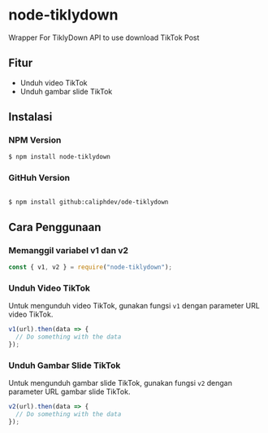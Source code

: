 # node-tiklydown 
Wrapper For TiklyDown API to use download TikTok Post

## Fitur
- Unduh video TikTok
- Unduh gambar slide TikTok

## Instalasi 
### NPM Version 
```bash
$ npm install node-tiklydown 
```
### GitHuh Version 
```bash

$ npm install github:caliphdev/ode-tiklydown 

```
## Cara Penggunaan

### Memanggil variabel v1 dan v2
```javascript
const { v1, v2 } = require("node-tiklydown");
```
### Unduh Video TikTok
Untuk mengunduh video TikTok, gunakan fungsi `v1` dengan parameter URL video TikTok.
```javascript
v1(url).then(data => {
  // Do something with the data
});
```
### Unduh Gambar Slide TikTok
Untuk mengunduh gambar slide TikTok, gunakan fungsi `v2` dengan parameter URL gambar slide TikTok.
```javascript
v2(url).then(data => {
  // Do something with the data
});
```
